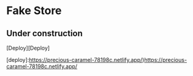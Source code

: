 # Fake Store

## Under construction
[Deploy][Deploy]

[deploy]:https://precious-caramel-78198c.netlify.app/)https://precious-caramel-78198c.netlify.app/

